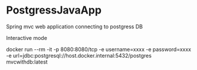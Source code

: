 # PostgressJavaApp
Spring mvc web application connecting to postgress DB


Interactive mode

docker run --rm -it -p 8080:8080/tcp -e username=xxxx -e password=xxxx -e url=jdbc:postgresql://host.docker.internal:5432/postgres mvcwithdb:latest
